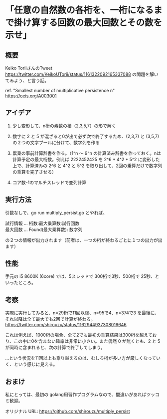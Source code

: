 # 「任意の自然数の各桁を、一桁になるまで掛け算する回数の最大回数とその数を示せ」

## 概要
Keiko ToriiさんのTweet https://twitter.com/KeikoUTorii/status/1161322092165337088 の問題を解いてみよう、と言う話。

 ref. "Smallest number of multiplicative persistence n"
  https://oeis.org/A003001

## アイデア
1. 少し変形して、n桁の素数の積（2,3,5,7）の形で解く

2. 数字に 2 と 5 が混ざると0が出て必ず次で終了するため、(2,3,7) と (3,5,7) の２つの文字プールに分けて、数字列を作る

3. 累乗の事前計算辞書を作る。（1^n ～ 9^n の計算済み辞書を作っておく。nは計算予定の最大桁数。例えば 2222452425 を 2^6 * 4^2 * 5^2 に変形した上で、計算済みの 2^6 と 4^2 と 5^2 を取り出して、2回の乗算だけで数字列の乗算を完了させる）

4. コア数-1のマルチスレッドで並列計算

## 実行方法
引数なしで、go run multiply_persist.go とやれば、

   試行情報 ... 桁数:最大乗算数:試行回数<br>
   最大回数 ... Found(最大乗算数): 数字列

の２つの情報が出力されます（前者は、一つの桁が終わるごとに１つの出力が出ます）


## 性能
手元の i5 8600K (6core) では、5スレッドで 300桁で3秒、500桁で 25秒、といったところ。

## 考察
実際に実行してみると、n=29桁で11回以降、n=95で4、n=374で3 を最後に、それ以降は全て最大でも2回で計算が終わる。 https://twitter.com/shirouzu/status/1162944937308016646

これは例えば、1000桁の場合、全て2でも最初の乗算結果は300桁を越えており、この中に0を含まない確率は非常に小さい。また偶然 0 が無くとも、2 と 5 が同時に含まれると、次の計算で終了してしまう。

…という状況を11回以上も乗り越えるのは、むしろ桁が多い方が厳しくなっていく、という感じに見える。

## おまけ
私にとっては、最初の golang用習作プログラムなので、間違いがあればツッコミ歓迎。


オリジナル URL: https://github.com/shirouzu/multiply_persist


